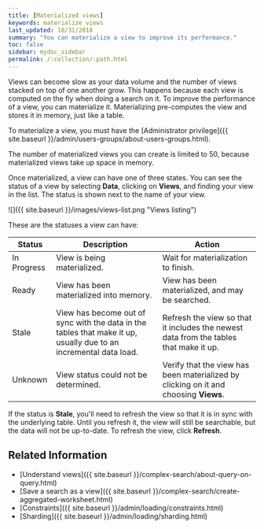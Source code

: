 ```yaml
---
title: [Materialized views]
keywords: materialize views
last_updated: 10/31/2018
summary: "You can materialize a view to improve its performance."
toc: false
sidebar: mydoc_sidebar
permalink: /:collection/:path.html
---
```

Views can become slow as your data volume and the number of views stacked on top of one another grow. This happens because each view is computed on the fly when doing a search on it. To improve the performance of a view, you can materialize it. Materializing pre-computes the view and stores it in memory, just like a table.

To materialize a view, you must have the [Administrator privilege]({{ site.baseurl }}/admin/users-groups/about-users-groups.html).

The number of materialized views you can create is limited to 50, because materialized views take up space in memory.

Once materialized, a view can have one of three states. You can see the status of a view by selecting **Data**, clicking on **Views**, and finding your view in the list. The status is shown next to the name of your view.

![]({{ site.baseurl }}/images/views-list.png "Views listing")

These are the statuses a view can have:

|Status|Description|Action|
|------|-----------|--------|
|In Progress|View is being materialized.|Wait for materialization to finish.|
|Ready|View has been materialized into memory.|View has been materialized, and may be searched.|
|Stale|View has become out of sync with the data in the tables that make it up, usually due to an incremental data load. |Refresh the view so that it includes the newest data from the tables that make it up.|
|Unknown|View status could not be determined.|Verify that the view has been materialized by clicking on it and choosing **Views**.|

If the status is **Stale**, you'll need to refresh the view so that it is in sync with the underlying table. Until you refresh it, the view will still be searchable, but the data will not be up-to-date. To refresh the view, click **Refresh**.

## Related Information

-   [Understand views]({{ site.baseurl }}/complex-search/about-query-on-query.html)  
-   [Save a search as a view]({{ site.baseurl }}/complex-search/create-aggregated-worksheet.html)  
-   [Constraints]({{ site.baseurl }}/admin/loading/constraints.html)
-   [Sharding]({{ site.baseurl }}/admin/loading/sharding.html)
